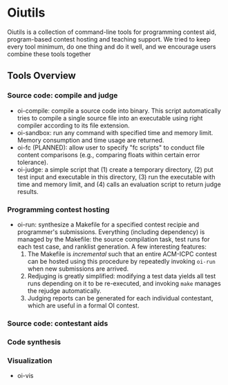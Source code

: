 Oiutils
=======
Oiutils is a collection of command-line tools for programming contest aid, program-based contest hosting and teaching support. We tried to keep every tool minimum, do one thing and do it well, and we encourage users combine these tools together

## Tools Overview

### Source code: compile and judge

* oi-compile: compile a source code into binary. This script automatically tries to compile a single source file  into an executable using right compiler according to its file extension.
* oi-sandbox: run any command with specified time and memory limit. Memory consumption and time usage are returned.
* oi-fc (PLANNED): allow user to specify "fc scripts" to conduct file content comparisons (e.g., comparing floats within certain error tolerance).
* oi-judge: a simple script that (1) create a temporary directory, (2) put test input and executable in this directory, (3) run the executable with time and memory limit, and (4) calls an evaluation script to return judge results.

### Programming contest hosting
* oi-run: synthesize a Makefile for a specified contest recipie and programmer's submissions. Everything (including dependency) is managed by the Makefile: the source compilation task, test runs for each test case, and ranklist generation. A few interesting features:
	1. The Makefile is *incremental* such that an entire ACM-ICPC  contest can be hosted using this procedure by repeatedly invoking `oi-run` when new submissions are arrived.
	2. Redjuging is greatly simplified: modifying a test data yields all test runs depending on it to be re-executed, and invoking `make` manages the rejudge automatically.
	3. Judging reports can be generated for each individual contestant, which are useful in a formal OI contest.  

### Source code: contestant aids

### Code synthesis

### Visualization
* oi-vis
